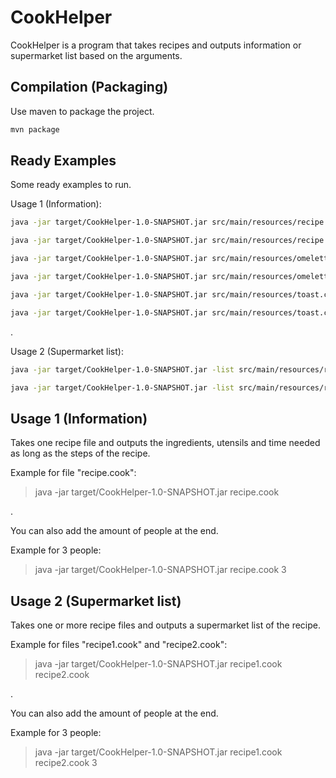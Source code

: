 # CookHelper

CookHelper is a program that takes recipes and outputs information or supermarket list based on the arguments.


## Compilation (Packaging)

Use maven to package the project.

```bash
mvn package
```


## Ready Examples

Some ready examples to run.

Usage 1 (Information):

```bash
java -jar target/CookHelper-1.0-SNAPSHOT.jar src/main/resources/recipe.cook
```

```bash
java -jar target/CookHelper-1.0-SNAPSHOT.jar src/main/resources/recipe.cook 3
```

```bash
java -jar target/CookHelper-1.0-SNAPSHOT.jar src/main/resources/omelette.cook
```

```bash
java -jar target/CookHelper-1.0-SNAPSHOT.jar src/main/resources/omelette.cook 3
```

```bash
java -jar target/CookHelper-1.0-SNAPSHOT.jar src/main/resources/toast.cook
```

```bash
java -jar target/CookHelper-1.0-SNAPSHOT.jar src/main/resources/toast.cook 3
```

.

Usage 2 (Supermarket list):

```bash
java -jar target/CookHelper-1.0-SNAPSHOT.jar -list src/main/resources/recipe.cook src/main/resources/omelette.cook src/main/resources/toast.cook
```

```bash
java -jar target/CookHelper-1.0-SNAPSHOT.jar -list src/main/resources/recipe.cook src/main/resources/omelette.cook src/main/resources/toast.cook 3
```


## Usage 1 (Information)

Takes one recipe file and outputs the ingredients, utensils and time needed as long as the steps of the recipe.


Example for file "recipe.cook":

>java -jar target/CookHelper-1.0-SNAPSHOT.jar recipe.cook

.

You can also add the amount of people at the end.

Example for 3 people:

>java -jar target/CookHelper-1.0-SNAPSHOT.jar recipe.cook 3


## Usage 2 (Supermarket list)

Takes one or more recipe files and outputs a supermarket list of the recipe.

Example for files "recipe1.cook" and "recipe2.cook":

>java -jar target/CookHelper-1.0-SNAPSHOT.jar recipe1.cook recipe2.cook

.

You can also add the amount of people at the end.

Example for 3 people:

>java -jar target/CookHelper-1.0-SNAPSHOT.jar recipe1.cook recipe2.cook 3